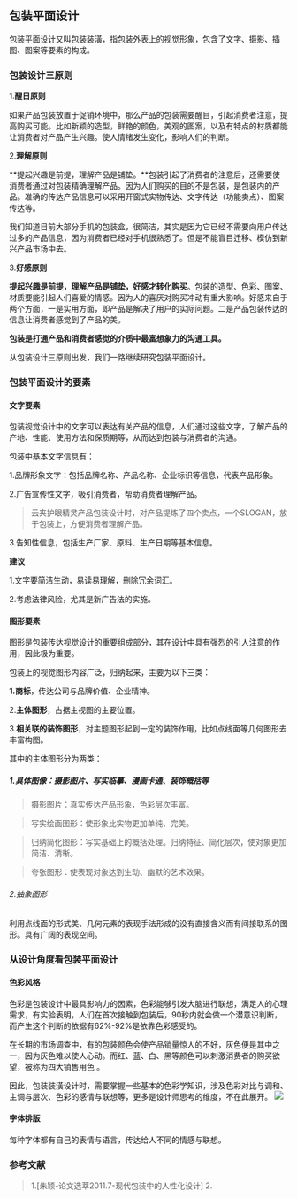 ## 包装平面设计
包装平面设计又叫包装装潢，指包装外表上的视觉形象，包含了文字、摄影、插图、图案等要素的构成。

### 包装设计三原则
1.**醒目原则**

如果产品包装放置于促销环境中，那么产品的包装需要醒目，引起消费者注意，提高购买可能。比如新颖的造型，鲜艳的颜色，美观的图案，以及有特点的材质都能让消费者对产品产生兴趣。使人情绪发生变化，影响人们的判断。

2.**理解原则**

**提起兴趣是前提，理解产品是铺垫。**包装引起了消费者的注意后，还需要使消费者通过对包装精确理解产品。因为人们购买的目的不是包装，是包装内的产品。准确的传达产品信息可以采用开窗式实物传达、文字传达（功能卖点）、图案传达等。

我们知道目前大部分手机的包装盒，很简洁，其实是因为它已经不需要向用户传达过多的产品信息，因为消费者已经对手机很熟悉了。但是不能盲目迁移、模仿到新兴产品市场中去。

3.**好感原则**

**提起兴趣是前提，理解产品是铺垫，好感才转化购买**。包装的造型、色彩、图案、材质要能引起人们喜爱的情感。因为人的喜厌对购买冲动有重大影响。好感来自于两个方面，一是实用方面，即产品是解决了用户的实际问题。二是产品包装传达的信息让消费者感觉到了产品的美。

**包装是打通产品和消费者感觉的介质中最富想象力的沟通工具。**

从包装设计三原则出发，我们一路继续研究包装平面设计。

### 包装平面设计的要素
#### 文字要素
包装视觉设计中的文字可以表达有关产品的信息，人们通过这些文字，了解产品的产地、性能、使用方法和保质期等，从而达到包装与消费者的沟通。

包装中基本文字信息有：

1.品牌形象文字：包括品牌名称、产品名称、企业标识等信息，代表产品形象。

2.广告宣传性文字，吸引消费者，帮助消费者理解产品。
> 云夹护眼精灵产品包装设计时，对产品提炼了四个卖点，一个SLOGAN，放于包装上，方便消费者理解产品。

3.告知性信息，包括生产厂家、原料、生产日期等基本信息。





**建议**

1.文字要简洁生动，易读易理解，删除冗余词汇。

2.考虑法律风险，尤其是新广告法的实施。


#### 图形要素
图形是包装传达视觉设计的重要组成部分，其在设计中具有强烈的引人注意的作用，因此极为重要。

包装上的视觉图形内容广泛，归纳起来，主要为以下三类：

**1.商标**，传达公司与品牌价值、企业精神。


2.**主体图形**，占据主视图的主要位置。

3.**相关联的装饰图形**，对主题图形起到一定的装饰作用，比如点线面等几何图形去丰富构图。


其中的主体图形分为两类：

##### 1.具体图像：摄影图片、写实临摹、漫画卡通、装饰概括等

> 摄影图片：真实传达产品形象，色彩层次丰富。

> 写实绘画图形：使形象比实物更加单纯、完美。

> 归纳简化图形：写实基础上的概括处理。归纳特征、简化层次，使对象更加简洁、清晰。

> 夸张图形：使表现对象达到生动、幽默的艺术效果。

###### 2.抽象图形
利用点线面的形式美、几何元素的表现手法形成的没有直接含义而有间接联系的图形。具有广阔的表现空间。


### 从设计角度看包装平面设计

#### 色彩风格
色彩是包装设计中最具影响力的因素，色彩能够引发大脑进行联想，满足人的心理需求，有实验表明，人们在首次接触到包装后，90秒内就会做一个潜意识判断，而产生这个判断的依据有62%-92%是依靠色彩感受的。

在长期的市场调查中，有的包装颜色会使产品销量惊人的不好，灰色便是其中之一，因为灰色难以使人心动。而红、蓝、白、黑等颜色可以刺激消费者的购买欲望，被称为四大销售用色 。

因此，包装装潢设计时，需要掌握一些基本的色彩学知识，涉及色彩对比与调和、主调与层次、色彩的感情与联想等，更多是设计师思考的维度，不在此展开。
![](http://7xuaul.com1.z0.glb.clouddn.com/1afd7c03aefb992da6edf8968616fd22.png)

#### 字体排版
每种字体都有自己的表情与语言，传达给人不同的情感与联想。





### 参考文献
> 1.[朱颖-论文选萃2011.7-现代包装中的人性化设计]
> 2.
